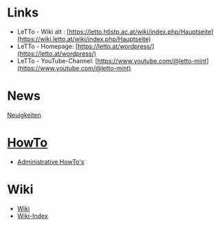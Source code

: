 
# Links
* LeTTo - Wiki alt : [https://letto.htlstp.ac.at/wiki/index.php/Hauptseite](https://wiki.letto.at/wiki/index.php/Hauptseite)
* LeTTo - Homepage: [https://letto.at/wordpress/](https://letto.at/wordpress/)
* LeTTo - YouTube-Channel: [https://www.youtube.com/@letto-mint](https://www.youtube.com/@letto-mint)

# News
[Neuigkeiten](./wiki/Neuigkeiten/index.md)

# [HowTo](./howto/index.md)
* [Administrative HowTo's](./howto/admin/index.md)

# Wiki
* [Wiki](./wiki/Hauptseite/index.md)
* [Wiki-Index](./wiki/index.md)
